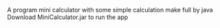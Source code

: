 A program mini calculator with some simple calculation make full by java <br>
Download MiniCalculator.jar to run the app
